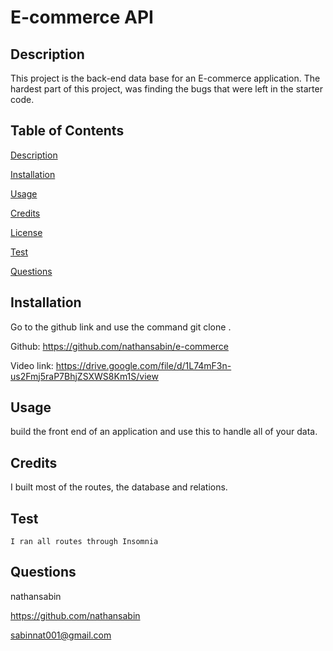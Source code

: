 # E-commerce API 
  
  ## Description

  This project is the back-end data base for an E-commerce application. The hardest part of this project, was finding the bugs that were left in the starter code. 

  ## Table of Contents 

  [Description](#description)

  [Installation](#installation)

  [Usage](#usage)

  [Credits](#credits)

  [License](#license)

  [Test](#test)

  [Questions](#questions)

  ## Installation
  
  Go to the github link and use the command git clone <SSH URL> .
  
  Github:
    https://github.com/nathansabin/e-commerce

  Video link:
    https://drive.google.com/file/d/1L74mF3n-us2Fmj5raP7BhjZSXWS8Km1S/view

  ## Usage

  build the front end of an application and use this to handle all of your data.
  
  ## Credits
  
  I built most of the routes, the database and relations.
 
  ## Test
  
    I ran all routes through Insomnia 

  ## Questions

  nathansabin

  https://github.com/nathansabin

  sabinnat001@gmail.com

  

